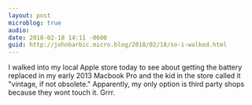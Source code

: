```yaml
---
layout: post
microblog: true
audio: 
date: 2018-02-18 14:11 -0600
guid: http://johnbarbic.micro.blog/2018/02/18/so-i-walked.html
---
```

I walked into my local Apple store today to see about getting the battery replaced in my early 2013 Macbook Pro and the kid in the store called it "vintage, if not obsolete."  Apparently, my only option is third party shops because they wont touch it.  Grrr.  
